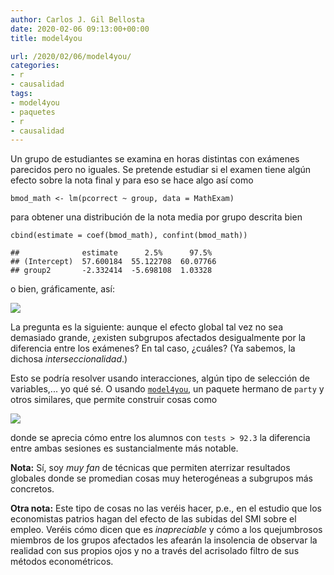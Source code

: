 ```yaml
---
author: Carlos J. Gil Bellosta
date: 2020-02-06 09:13:00+00:00
title: model4you

url: /2020/02/06/model4you/
categories:
- r
- causalidad
tags:
- model4you
- paquetes
- r
- causalidad
---
```


Un grupo de estudiantes se examina en horas distintas con exámenes parecidos pero no iguales. Se pretende estudiar si el examen tiene algún efecto sobre la nota final y para eso se hace algo así como


    bmod_math <- lm(pcorrect ~ group, data = MathExam)


para obtener una distribución de la nota media por grupo descrita bien


    cbind(estimate = coef(bmod_math), confint(bmod_math))

    ##              estimate      2.5%      97.5%
    ## (Intercept)  57.600184  55.122708  60.07766
    ## group2       -2.332414  -5.698108  1.03328


o bien, gráficamente, así:


![](/wp-uploads/2020/02/exam_model4you.png)


La pregunta es la siguiente: aunque el efecto global tal vez no sea demasiado grande, ¿existen subgrupos afectados desigualmente por la diferencia entre los exámenes? En tal caso, ¿cuáles? (Ya sabemos, la dichosa _interseccionalidad_.)


Esto se podría resolver usando interacciones, algún tipo de selección de variables,... yo qué sé. O usando [`model4you`](https://openresearchsoftware.metajnl.com/articles/10.5334/jors.219/), un paquete hermano de `party` y otros similares, que permite construir cosas como


![](/wp-uploads/2020/02/exam_model4you_2.png)


donde se aprecia cómo entre los alumnos con `tests > 92.3` la diferencia entre ambas sesiones es sustancialmente más notable.


**Nota:** Sí, soy _muy fan_ de técnicas que permiten aterrizar resultados globales donde se promedian cosas muy heterogéneas a subgrupos más concretos.


**Otra nota:** Este tipo de cosas no las veréis hacer, p.e., en el estudio que los economistas patrios hagan del efecto de las subidas del SMI sobre el empleo. Veréis cómo dicen que es _inapreciable_ y cómo a los quejumbrosos miembros de los grupos afectados les afearán la insolencia de observar la realidad con sus propios ojos y no a través del acrisolado filtro de sus métodos econométricos.

